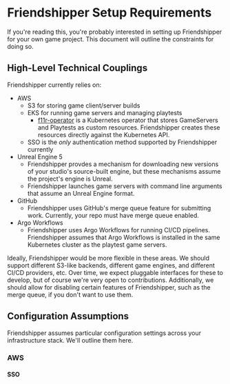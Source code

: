 # Friendshipper Setup Requirements

If you're reading this, you're probably interested in setting up Friendshipper for your own game project. This document will outline the constraints for doing so.

## High-Level Technical Couplings

Friendshipper currently relies on:

- AWS
  - S3 for storing game client/server builds
  - EKS for running game servers and managing playtests
    - [f11r-operator](https://github.com/believer-os/f11r-operator) is a Kubernetes operator that stores GameServers and Playtests as custom resources. Friendshipper creates these resources directly against the Kubernetes API.
  - SSO is the _only_ authentication method supported by Friendshipper currently
- Unreal Engine 5
  - Friendshipper provdes a mechanism for downloading new versions of your studio's source-built engine, but these mechanisms assume the project's engine is Unreal.
  - Friendshipper launches game servers with command line arguments that assume an Unreal Engine format.
- GitHub
  - Friendshipper uses GitHub's merge queue feature for submitting work. Currently, your repo must have merge queue enabled.
- Argo Workflows
  - Friendshipper uses Argo Workflows for running CI/CD pipelines. Friendshipper assumes that Argo Workflows is installed in the same Kubernetes cluster as the playtest game servers.

Ideally, Friendshipper would be more flexible in these areas. We should support different S3-like backends, different game engines, and different CI/CD providers, etc. Over time, we expect pluggable interfaces for these to develop, but of course we're very open to contributions. Additionally, we should allow for disabling certain features of Friendshipper, such as the merge queue, if you don't want to use them.

## Configuration Assumptions

Friendshipper assumes particular configuration settings across your infrastructure stack. We'll outline them here.

### AWS

#### SSO
